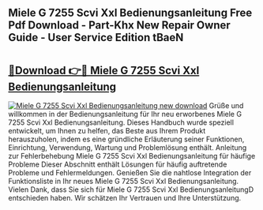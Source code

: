 ## Miele G 7255 Scvi Xxl Bedienungsanleitung Free Pdf Download - Part-Khx New Repair Owner Guide - User Service Edition tBaeN

# <h2><a href="http://df1o20s.blite.top/?on=Miele+G+7255+Scvi+Xxl+Bedienungsanleitung">🔗Download 👉🔴 Miele G 7255 Scvi Xxl Bedienungsanleitung</a></h2>

[![Miele G 7255 Scvi Xxl Bedienungsanleitung new download](https://i.imgur.com/lujVjoI.png)](http://df1o20s.blite.top/?on=Miele+G+7255+Scvi+Xxl+Bedienungsanleitung)
Grüße und willkommen in der Bedienungsanleitung für Ihr neu erworbenes Miele G 7255 Scvi Xxl Bedienungsanleitung. Dieses Handbuch wurde speziell entwickelt, um Ihnen zu helfen, das Beste aus Ihrem Produkt herauszuholen, indem es eine gründliche Erläuterung seiner Funktionen, Einrichtung, Verwendung, Wartung und Problemlösung enthält. Anleitung zur Fehlerbehebung Miele G 7255 Scvi Xxl Bedienungsanleitung für häufige Probleme Dieser Abschnitt enthält Lösungen für häufig auftretende Probleme und Fehlermeldungen. Genießen Sie die nahtlose Integration der Funktionsliste in Ihr neues Miele G 7255 Scvi Xxl Bedienungsanleitung. Vielen Dank, dass Sie sich für Miele G 7255 Scvi Xxl BedienungsanleitungD entschieden haben. Wir schätzen Ihr Vertrauen und Ihre Unterstützung.
